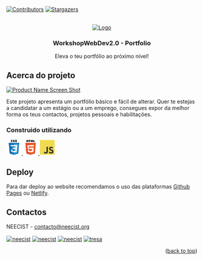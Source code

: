 <div id="top"></div>

[![Contributors][contributors-shield]][contributors-url]
[![Stargazers][stars-shield]][stars-url]

<!-- PROJECT LOGO -->
<br />
<div align="center">
  <a href="https://github.com/NEECIST/WsWebDev2.0">
    <img src="https://media.discordapp.net/attachments/763465942252126269/973945571389878312/PngItem_5217309.png?width=516&height=466" alt="Logo" width="100" height="100">
  </a>

  <h3 align="center">WorkshopWebDev2.0 - Portfolio</h3>

  <p align="center">
    Eleva o teu portfólio ao próximo nível!
  </p>
</div>


<!-- ABOUT THE PROJECT -->
## Acerca do projeto

[![Product Name Screen Shot][product-screenshot]](https://example.com)

Este projeto apresenta um portfólio básico e fácil de alterar. Quer te estejas a candidatar a um estágio ou a um emprego, consegues expor da melhor forma os teus contactos, projetos pessoais e habilitações.


### Construido utilizando
</a> <a href="https://www.w3schools.com/css/" target="_blank" rel="noreferrer"> <img src="https://raw.githubusercontent.com/devicons/devicon/master/icons/css3/css3-original-wordmark.svg" alt="css3" width="40" height="40"/> </a> <a href="https://www.w3.org/html/" target="_blank" rel="noreferrer"> <img src="https://raw.githubusercontent.com/devicons/devicon/master/icons/html5/html5-original-wordmark.svg" alt="html5" width="40" height="40"/> </a> <a href="https://developer.mozilla.org/en-US/docs/Web/JavaScript" target="_blank" rel="noreferrer"> <img src="https://raw.githubusercontent.com/devicons/devicon/master/icons/javascript/javascript-original.svg" alt="javascript" width="40" height="40"/> </a>


<!-- USAGE EXAMPLES -->
## Deploy

Para dar deploy ao website recomendamos o uso das plataformas [Github Pages](https://pages.github.com) ou [Netlify](https://app.netlify.com).

<!-- CONTACT -->
## Contactos

NEECIST - contacto@neecist.org

<a href="https://pt.linkedin.com/company/neecist" target="blank"><img align="center" src="https://raw.githubusercontent.com/rahuldkjain/github-profile-readme-generator/master/src/images/icons/Social/linked-in-alt.svg" alt="neecist" height="30" width="40" /></a>
<a href="https://www.instagram.com/neecist/?hl=pt" target="blank"><img align="center" src="https://raw.githubusercontent.com/rahuldkjain/github-profile-readme-generator/master/src/images/icons/Social/instagram.svg" alt="neecist" height="30" width="40" /></a>
<a href="https://www.youtube.com/user/NEECIST" target="blank"><img align="center" src="https://raw.githubusercontent.com/rahuldkjain/github-profile-readme-generator/master/src/images/icons/Social/youtube.svg" alt="neecist" height="30" width="40" /></a>
<a href="https://www.facebook.com/NEECIST" target="blank"><img align="center" src="https://raw.githubusercontent.com/rahuldkjain/github-profile-readme-generator/master/src/images/icons/Social/facebook.svg" alt="tresa" height="30" width="40" /></a>

<p align="right">(<a href="#top">back to top</a>)</p>



<!-- MARKDOWN LINKS & IMAGES -->
<!-- https://www.markdownguide.org/basic-syntax/#reference-style-links -->
[contributors-shield]: https://img.shields.io/github/contributors/othneildrew/Best-README-Template.svg?style=for-the-badge
[contributors-url]: https://github.com/NEECIST/WsWebDev2.0/graphs/contributors
[stars-shield]: https://img.shields.io/github/stars/othneildrew/Best-README-Template.svg?style=for-the-badge
[stars-url]: https://github.com/NEECIST/WsWebDev2.0/stargazers
[product-screenshot]: https://cdn.discordapp.com/attachments/815620387164389417/978236253826842654/unknown.png

